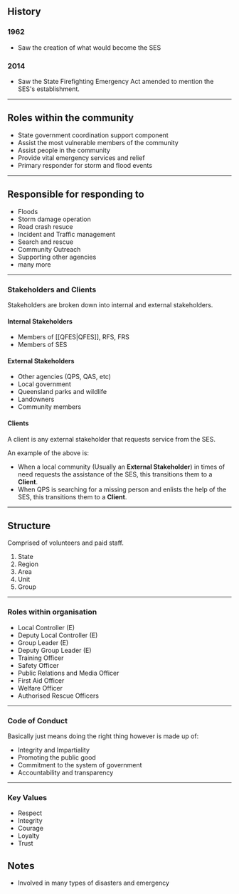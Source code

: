
## History

### 1962

- Saw the creation of what would become the SES

### 2014

- Saw the State Firefighting Emergency Act amended to mention the SES's establishment.

---
## Roles within the community

- State government coordination support component
- Assist the most vulnerable members of the community
- Assist people in the community
- Provide vital emergency services and relief
- Primary responder for storm and flood events

---
## Responsible for responding to

- Floods
- Storm damage operation
- Road crash resuce
- Incident and Traffic management
- Search and rescue
- Community Outreach
- Supporting other agencies
- many more

---
### Stakeholders and Clients

Stakeholders are broken down into internal and external stakeholders.

#### Internal Stakeholders

- Members of [[QFES|QFES]], RFS, FRS
- Members of SES

#### External Stakeholders

- Other agencies (QPS, QAS, etc)
- Local government
- Queensland parks and wildlife
- Landowners
- Community members

#### Clients

A client is any external stakeholder that requests service from the SES.

An example of the above is:
- When a local community (Usually an **External Stakeholder**) in times of need requests the assistance of the SES, this transitions them to a **Client**.
- When QPS is searching for a missing person and enlists the help of the SES, this transitions them to a **Client**.

---
## Structure

Comprised of volunteers and paid staff.

1) State
2) Region
3) Area
4) Unit
5) Group

---
### Roles within organisation

- Local Controller (E)
- Deputy Local Controller (E)
- Group Leader (E)
- Deputy Group Leader (E)
- Training Officer
- Safety Officer
- Public Relations and Media Officer
- First Aid Officer
- Welfare Officer
- Authorised Rescue Officers

---

### Code of Conduct

Basically just means doing the right thing however is made up of:

- Integrity and Impartiality
- Promoting the public good
- Commitment to the system of government
- Accountability and transparency

---

### Key Values

- Respect
- Integrity
- Courage
- Loyalty
- Trust

## Notes

- Involved in many types of disasters and emergency